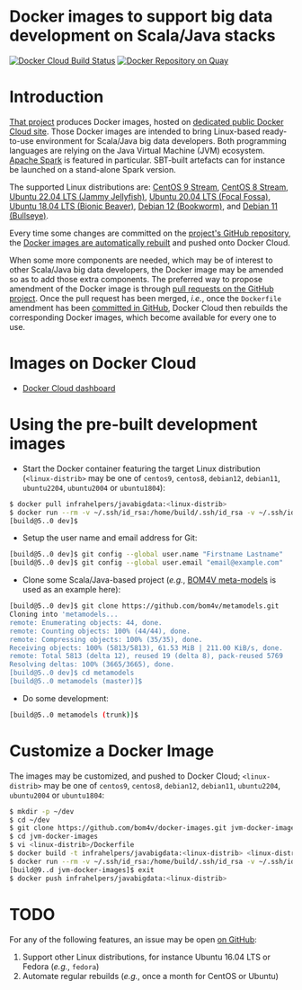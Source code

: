 Docker images to support big data development on Scala/Java stacks
==================================================================

[![Docker Cloud Build Status](https://img.shields.io/docker/cloud/build/infrahelpers/javabigdata)](https://hub.docker.com/repository/docker/infrahelpers/javabigdata/general)
[![Docker Repository on Quay](https://quay.io/repository/bigdatadevelopment/base/status "Docker Repository on Quay")](https://quay.io/repository/bigdatadevelopment/base)

# Introduction
[That project](https://github.com/bom4v/docker-images)
produces Docker images, hosted on [dedicated
public Docker Cloud site](https://cloud.docker.com/u/infrahelpers/repository/docker/infrahelpers/javabigdata).
Those Docker images are intended to bring Linux-based ready-to-use environment
for Scala/Java big data developers. Both programming languages are relying
on the Java Virtual Machine (JVM) ecosystem.
[Apache Spark](http://spark.apache.org) is featured in particular.
SBT-built artefacts can for instance be launched on a stand-alone Spark version.

The supported Linux distributions are:
[CentOS 9 Stream](https://blog.centos.org/2021/12/introducing-centos-stream-9/),
[CentOS 8 Stream](https://wiki.centos.org/Manuals/ReleaseNotes/CentOS8.2004),
[Ubuntu 22.04 LTS (Jammy Jellyfish)](https://www.omgubuntu.co.uk/2022/01/ubuntu-22-04-release-features),
[Ubuntu 20.04 LTS (Focal Fossa)](https://releases.ubuntu.com/20.04/),
[Ubuntu 18.04 LTS (Bionic Beaver)](https://releases.ubuntu.com/18.04/),
[Debian 12 (Bookworm)](https://www.debian.org/releases/bookworm/),
and [Debian 11 (Bullseye)](https://www.debian.org/releases/bullseye/).

Every time some changes are committed on the
[project's GitHub repository](https://github.com/bom4v/docker-images),
the
[Docker images are automatically rebuilt](https://hub.docker.com/repository/docker/infrahelpers/javabigdata/builds)
and pushed onto Docker Cloud.

When some more components are needed, which may be of interest to other
Scala/Java big data developers, the Docker image may be amended so as to add
those extra components.
The preferred way to propose amendment of the Docker image is through
[pull requests on the GitHub project](https://github.com/bom4v/docker-images/pulls).
Once the pull request has been merged, _i.e._, once the `Dockerfile` amendment
has been
[committed in GitHub](https://github.com/bom4v/docker-images/commits/master),
Docker Cloud then rebuilds the corresponding Docker images, which become
available for every one to use.

# Images on Docker Cloud
* [Docker Cloud dashboard](https://hub.docker.com/repository/docker/infrahelpers/javabigdata/general)

# Using the pre-built development images
* Start the Docker container featuring the target Linux distribution
  (`<linux-distrib>` may be one of `centos9`, `centos8`,
  `debian12`, `debian11`,
  `ubuntu2204`, `ubuntu2004` or `ubuntu1804`):
```bash
$ docker pull infrahelpers/javabigdata:<linux-distrib>
$ docker run --rm -v ~/.ssh/id_rsa:/home/build/.ssh/id_rsa -v ~/.ssh/id_rsa.pub:/home/build/.ssh/id_rsa.pub -it infrahelpers/javabigdata:<linux-distrib>
[build@5..0 dev]$ 
```

* Setup the user name and email address for Git:
```bash
[build@5..0 dev]$ git config --global user.name "Firstname Lastname"
[build@5..0 dev]$ git config --global user.email "email@example.com"
```

* Clone some Scala/Java-based project (_e.g._,
  [BOM4V meta-models](http://github.com/bom4v/metamodels)
  is used as an example here):
```bash
[build@5..0 dev]$ git clone https://github.com/bom4v/metamodels.git
Cloning into 'metamodels...
remote: Enumerating objects: 44, done.
remote: Counting objects: 100% (44/44), done.
remote: Compressing objects: 100% (35/35), done.
Receiving objects: 100% (5813/5813), 61.53 MiB | 211.00 KiB/s, done.
remote: Total 5813 (delta 12), reused 19 (delta 8), pack-reused 5769
Resolving deltas: 100% (3665/3665), done.
[build@5..0 dev]$ cd metamodels
[build@5..0 metamodels (master)]$ 
```

* Do some development:
```bash
[build@5..0 metamodels (trunk)]$ 
```

# Customize a Docker Image
The images may be customized, and pushed to Docker Cloud;
`<linux-distrib>` may be one of `centos9`, `centos8`,
  `debian12`, `debian11`,
  `ubuntu2204`, `ubuntu2004` or `ubuntu1804`:
```bash
$ mkdir -p ~/dev
$ cd ~/dev
$ git clone https://github.com/bom4v/docker-images.git jvm-docker-images
$ cd jvm-docker-images
$ vi <linux-distrib>/Dockerfile
$ docker build -t infrahelpers/javabigdata:<linux-distrib> <linux-distrib>/
$ docker run --rm -v ~/.ssh/id_rsa:/home/build/.ssh/id_rsa -v ~/.ssh/id_rsa.pub:/home/build/.ssh/id_rsa.pub -it infrahelpers/javabigdata:<linux-distrib>
[build@9..d jvm-docker-images]$ exit
$ docker push infrahelpers/javabigdata:<linux-distrib>
```

# TODO
For any of the following features, an issue may be open
[on GitHub](https://github.com/bom4v/docker-images/issues):
1. Support other Linux distributions, for instance Ubuntu 16.04 LTS
   or Fedora (_e.g._, `fedora`)
2. Automate regular rebuilds (_e.g._, once a month for CentOS or Ubuntu)



